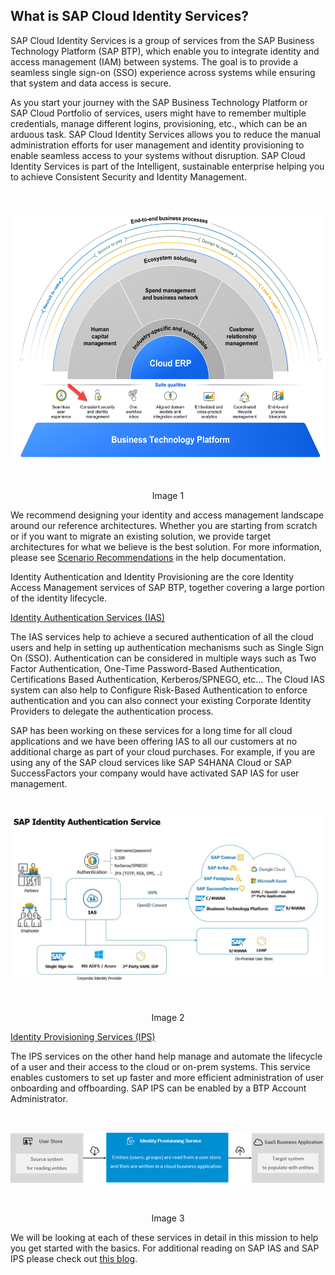 ## What is SAP Cloud Identity Services? 

SAP Cloud Identity Services is a group of services from the SAP Business Technology Platform (SAP BTP), which enable you to integrate identity and access management (IAM) between systems. The goal is to provide a seamless single sign-on (SSO) experience across systems while ensuring that system and data access is secure. 

As you start your journey with the SAP Business Technology Platform or SAP Cloud Portfolio of services, users might have to remember multiple credentials, manage different logins, provisioning, etc., which can be an arduous task. SAP Cloud Identity Services allows you to reduce the manual administration efforts for user management and identity provisioning to enable seamless access to your systems without disruption. SAP Cloud Identity Services is part of the Intelligent, sustainable enterprise helping you to achieve Consistent Security and Identity Management. 

<br>
<p align="center"> 
<img src="images/1.3.1_Suite_Qualities.png" width="600" height="400"> 
</p>
<br>
<p align="center" <b>Image 1</b> </p>
                                                            
We recommend designing your identity and access management landscape around our reference architectures. Whether you are starting from scratch or if you want to migrate an existing solution, we provide target architectures for what we believe is the best solution. For more information, please see [Scenario Recommendations](https://help.sap.com/docs/SAP_CLOUD_IDENTITY/b95c3d5bab324a3a8409eee5267a5b75/9fc378782ba14f2b8ed1cf2f05c45405.html) in the help documentation.  

Identity Authentication and Identity Provisioning are the core Identity Access Management services of SAP BTP, together covering a large portion of the identity lifecycle.  

[Identity Authentication Services (IAS)](https://help.sap.com/docs/IDENTITY_AUTHENTICATION/6d6d63354d1242d185ab4830fc04feb1/27882717f44b445fa287936c6f43dc1f.html) 

The IAS services help to achieve a secured authentication of all the cloud users and help in setting up authentication mechanisms such as Single Sign On (SSO). Authentication can be considered in multiple ways such as Two Factor Authentication, One-Time Password-Based Authentication, Certifications Based Authentication, Kerberos/SPNEGO, etc... The Cloud IAS system can also help to Configure Risk-Based Authentication to enforce authentication and you can also connect your existing Corporate Identity Providers to delegate the authentication process.  

SAP has been working on these services for a long time for all cloud applications and we have been offering IAS to all our customers at no additional charge as part of your cloud purchases. For example, if you are using any of the SAP cloud services like SAP S4HANA Cloud or SAP SuccessFactors your company would have activated SAP IAS for user management.  

<br>
<p align="center"> 
<img src="images/1.3.2_Image_IAS.jpg"> 
</p>
<br>
<p align="center" <b>Image 2</b> </p>

[Identity Provisioning Services (IPS)](https://help.sap.com/docs/IDENTITY_PROVISIONING/f48e822d6d484fa5ade7dda78b64d9f5/2d2685d469a54a56b886105a06ccdae6.html) 

The IPS services on the other hand help manage and automate the lifecycle of a user and their access to the cloud or on-prem systems. This service enables customers to set up faster and more efficient administration of user onboarding and offboarding. SAP IPS can be enabled by a BTP Account Administrator. 

<br>
<p align="center"> 
<img src="images/1.3.3_Image_IPS.png"> 
</p>
<br>
<p align="center" <b>Image 3</b> </p>

We will be looking at each of these services in detail in this mission to help you get started with the basics. For additional reading on SAP IAS and SAP IPS please check out [this blog](https://blogs.sap.com/2020/02/19/the-cloud-enterprise-security-suite-cloud-identity-services/). 
